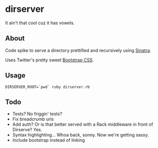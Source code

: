 # dirserver

It ain't that cool cuz it has vowels.

## About

Code spike to serve a directory prettified and recursively using [Sinatra](http://sinatrarb.com).

Uses Twitter's pretty sweet [Bootstrap CSS](http://twitter.github.com/bootstrap).

## Usage

    DIRSERVER_ROOT=`pwd` ruby dirserver.rb

## Todo

* Tests? No friggin' tests?
* Fix breadcrumb urls
* Add auth? Or is that better served with a Rack middleware in front of Dirserve? Yes.
* Syntax highlighting... Whoa back, sonny. Now we're getting sassy.
* Include bootstrap instead of linking
